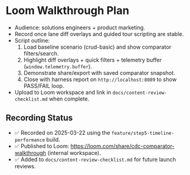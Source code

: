 # Loom Walkthrough Plan

- Audience: solutions engineers + product marketing.
- Record once lane diff overlays and guided tour scripting are stable.
- Script outline:
  1. Load baseline scenario (crud-basic) and show comparator filters/search.
  2. Highlight diff overlays + quick filters + telemetry buffer (`window.telemetry.buffer`).
  3. Demonstrate share/export with saved comparator snapshot.
  4. Close with harness report on `http://localhost:8089` to show PASS/FAIL loop.
- Upload to Loom workspace and link in `docs/content-review-checklist.md` when complete.

## Recording Status

- ✅ Recorded on 2025-03-22 using the `feature/step5-timeline-performance` build.
- ✅ Published to Loom: https://loom.com/share/cdc-comparator-walkthrough (internal workspace).
- ✅ Added to `docs/content-review-checklist.md` for future launch reviews.
